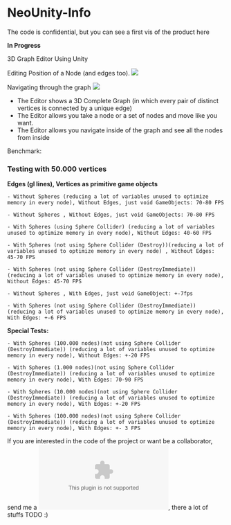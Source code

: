 # NeoUnity-Info

The code is confidential, but you can see a first vis of the product here

**In Progress**

3D Graph Editor Using Unity

Editing Position of a Node (and edges too).
![](https://i.imgur.com/vw00dU7.gif)

Navigating through the graph
![](https://gph.is/g/aXnlnO4)


- The Editor shows a 3D Complete Graph (in which every pair of distinct vertices is connected by a unique edge)
- The Editor allows you take a node or a set of nodes and move like you want.
- The Editor allows you navigate inside of the graph and see all the nodes from inside


Benchmark:

### Testing with 50.000 vertices 

**Edges (gl lines), Vertices as primitive game objects**

	- Without Spheres (reducing a lot of variables unused to optimize memory in every node), Without Edges, just void GameObjects: 70-80 FPS

	- Without Spheres , Without Edges, just void GameObjects: 70-80 FPS

	- With Spheres (using Sphere Collider) (reducing a lot of variables unused to optimize memory in every node), Without Edges: 40-60 FPS

	- With Spheres (not using Sphere Collider (Destroy))(reducing a lot of variables unused to optimize memory in every node) , Without Edges: 45-70 FPS

	- With Spheres (not using Sphere Collider (DestroyImmediate)) (reducing a lot of variables unused to optimize memory in every node), Without Edges: 45-70 FPS

	- Without Spheres , With Edges, just void GameObject: +-7fps

	- With Spheres (not using Sphere Collider (DestroyImmediate)) (reducing a lot of variables unused to optimize memory in every node), With Edges: +-6 FPS	



**Special Tests:**

	- With Spheres (100.000 nodes)(not using Sphere Collider (DestroyImmediate)) (reducing a lot of variables unused to optimize memory in every node), Without Edges: +-20 FPS

	- With Spheres (1.000 nodes)(not using Sphere Collider (DestroyImmediate)) (reducing a lot of variables unused to optimize memory in every node), With Edges: 70-90 FPS

	- With Spheres (10.000 nodes)(not using Sphere Collider (DestroyImmediate)) (reducing a lot of variables unused to optimize memory in every node), With Edges: +-20 FPS

	- With Spheres (100.000 nodes)(not using Sphere Collider (DestroyImmediate)) (reducing a lot of variables unused to optimize memory in every node), With Edges: +- 3 FPS	


If you are interested in the code of the project or want be a collaborator, send me a ![email](jjpulidos98@gmail.com), there a lot of stuffs TODO :)


